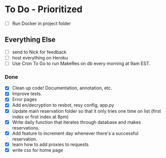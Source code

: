 # To Do - Prioritized

- [ ] Run Docker in project folder



## Everything Else
- [ ] send to Nick for feedback
- [ ] host everything on Heroku
- [ ] Use Cron To Go to run MakeRes on db every morning at 9am EST. 

### Done

- [X] Clean up code! Documentation, annotation, etc.
- [X] Improve tests. 
- [X] Error pages
- [X] Add en/decryption to resbot, resy config, app.py
- [X] Update main reservation folder so that it only tries one time on list (first index or first index at 8pm)
- [X] Write daily function that iterates through database and makes reservations. 
- [X] Add feature to increment day whenever there's a successful reservation. 
- [X] learn how to add proxies to requests
- [X] write css for home page